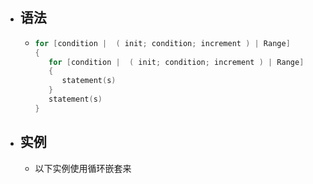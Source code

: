 - ## 语法
	- ```go
	  for [condition |  ( init; condition; increment ) | Range]
	  {
	     for [condition |  ( init; condition; increment ) | Range]
	     {
	        statement(s)
	     }
	     statement(s)
	  }
	  ```
- ## 实例
	- 以下实例使用循环嵌套来